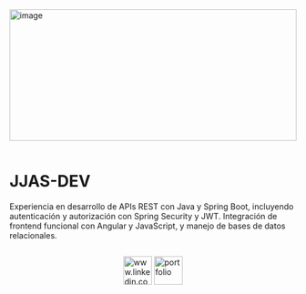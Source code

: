 <div>
<img width="927" height="231" alt="image" src="https://github.com/user-attachments/assets/641aac5a-19fc-471e-9acc-aef7484723f9" / style="margin-bottom: 15px; width: 100%;"  >
  
</div>
<div>
  <h1 >JJAS-DEV</h1>
<p>Experiencia en desarrollo de APIs REST con Java y Spring Boot, incluyendo autenticación y autorización con Spring Security y JWT. Integración de frontend funcional con Angular y JavaScript, y manejo de bases de datos relacionales.</p>
 <div style="display: flex; justify-content: center; gap: 20px;">
    
  <a   target="_blank" href="https://www.linkedin.com/in/ing-jonathan-ayona/"> <img width="50px" height="50px" alt="www.linkedin.com" src="https://github.com/user-attachments/assets/d067cf15-7c1f-4c17-ad4f-082d1e19ffd1" /></a>     <a  target="_blank" href="https://jonathanayona.netlify.app/presentacion"> <img width="50px" height="50px" alt="portfolio" src="https://github.com/user-attachments/assets/9e9395fb-daf9-42c2-931e-0dce23181927" />
</a>  
</div>







